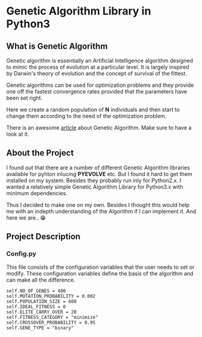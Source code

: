 # Genetic Algorithm Library in Python3

## What is Genetic Algorithm
Genetic algorithm is essentially an Artificial Intelligence algorithm designed to mimic the process of evolution at a particular level.
It is largely inspired by Darwin's theory of evolution and the concept of survival of the fittest.

Genetic algorithms can be used for optimization problems and they provide one off the fastest convergence rates provided that the parameters have been set right.

Here we create a random population of **N** individuals and then start to change them according to the need of the optimization problem.

There is an awesome [article](https://towardsdatascience.com/introduction-to-genetic-algorithms-including-example-code-e396e98d8bf3) about Genetic Algorithm. Make sure to have a look at it.

## About the Project
I found out that there are a number of different Genetic Algorithm libraries available for pyhton inlucing **PYEVOLVE** etc. But I found it hard to get them installed on my system.
Besides they probably run inly for Python2.x. I wanted a relatively simple Genetic Algorithm Library for Python3.x with minimum dependencies.

Thus I decided to make one on my own. Besides I thought this would help me with an indepth understanding of the Algorithm if I can implement it.
And here we are.. :grin:

## Project Description

### Config.py
This file consists of the configuration variables that the user needs to set or modify. These configuration variables define the basis of the algorithm and can make all the difference.

```
self.NO_OF_GENES = 400
self.MUTATION_PROBABILITY = 0.002
self.POPULATION_SIZE = 600
self.IDEAL_FITNESS = 0
self.ELITE_CARRY_OVER = 20
self.FITNESS_CATEGORY = "minimize"
self.CROSSOVER_PROBABILITY = 0.95
self.GENE_TYPE = "binary"
```
